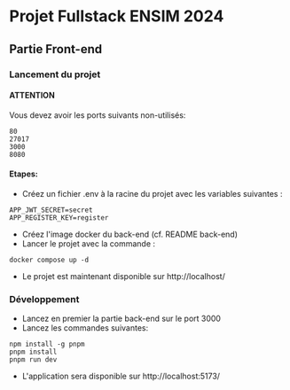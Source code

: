 # Projet Fullstack ENSIM 2024
## Partie Front-end

### Lancement du projet

#### ATTENTION

Vous devez avoir les ports suivants non-utilisés:
```
80
27017
3000
8080
```

#### Etapes:

- Créez un fichier .env à la racine du projet avec les variables suivantes :
```
APP_JWT_SECRET=secret
APP_REGISTER_KEY=register
```

- Créez l'image docker du back-end (cf. README back-end)
- Lancer le projet avec la commande :
```
docker compose up -d
```
- Le projet est maintenant disponible sur http://localhost/


### Développement

- Lancez en premier la partie back-end sur le port 3000
- Lancez les commandes suivantes:
```
npm install -g pnpm
pnpm install
pnpm run dev
```
- L'application sera disponible sur http://localhost:5173/